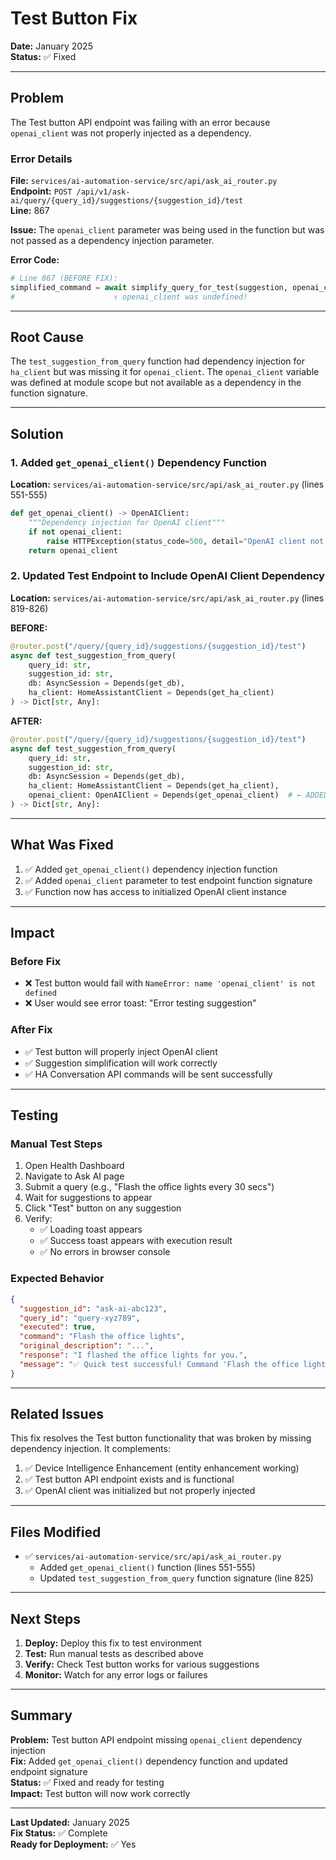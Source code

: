 # Test Button Fix

**Date:** January 2025  
**Status:** ✅ Fixed

---

## Problem

The Test button API endpoint was failing with an error because `openai_client` was not properly injected as a dependency.

### Error Details

**File:** `services/ai-automation-service/src/api/ask_ai_router.py`  
**Endpoint:** `POST /api/v1/ask-ai/query/{query_id}/suggestions/{suggestion_id}/test`  
**Line:** 867

**Issue:** The `openai_client` parameter was being used in the function but was not passed as a dependency injection parameter.

**Error Code:**
```python
# Line 867 (BEFORE FIX):
simplified_command = await simplify_query_for_test(suggestion, openai_client)
#                      ↑ openai_client was undefined!
```

---

## Root Cause

The `test_suggestion_from_query` function had dependency injection for `ha_client` but was missing it for `openai_client`. The `openai_client` variable was defined at module scope but not available as a dependency in the function signature.

---

## Solution

### 1. Added `get_openai_client()` Dependency Function

**Location:** `services/ai-automation-service/src/api/ask_ai_router.py` (lines 551-555)

```python
def get_openai_client() -> OpenAIClient:
    """Dependency injection for OpenAI client"""
    if not openai_client:
        raise HTTPException(status_code=500, detail="OpenAI client not initialized")
    return openai_client
```

### 2. Updated Test Endpoint to Include OpenAI Client Dependency

**Location:** `services/ai-automation-service/src/api/ask_ai_router.py` (lines 819-826)

**BEFORE:**
```python
@router.post("/query/{query_id}/suggestions/{suggestion_id}/test")
async def test_suggestion_from_query(
    query_id: str,
    suggestion_id: str,
    db: AsyncSession = Depends(get_db),
    ha_client: HomeAssistantClient = Depends(get_ha_client)
) -> Dict[str, Any]:
```

**AFTER:**
```python
@router.post("/query/{query_id}/suggestions/{suggestion_id}/test")
async def test_suggestion_from_query(
    query_id: str,
    suggestion_id: str,
    db: AsyncSession = Depends(get_db),
    ha_client: HomeAssistantClient = Depends(get_ha_client),
    openai_client: OpenAIClient = Depends(get_openai_client)  # ← ADDED
) -> Dict[str, Any]:
```

---

## What Was Fixed

1. ✅ Added `get_openai_client()` dependency injection function
2. ✅ Added `openai_client` parameter to test endpoint function signature
3. ✅ Function now has access to initialized OpenAI client instance

---

## Impact

### Before Fix
- ❌ Test button would fail with `NameError: name 'openai_client' is not defined`
- ❌ User would see error toast: "Error testing suggestion"

### After Fix
- ✅ Test button will properly inject OpenAI client
- ✅ Suggestion simplification will work correctly
- ✅ HA Conversation API commands will be sent successfully

---

## Testing

### Manual Test Steps

1. Open Health Dashboard
2. Navigate to Ask AI page
3. Submit a query (e.g., "Flash the office lights every 30 secs")
4. Wait for suggestions to appear
5. Click "Test" button on any suggestion
6. Verify:
   - ✅ Loading toast appears
   - ✅ Success toast appears with execution result
   - ✅ No errors in browser console

### Expected Behavior

```json
{
  "suggestion_id": "ask-ai-abc123",
  "query_id": "query-xyz789",
  "executed": true,
  "command": "Flash the office lights",
  "original_description": "...",
  "response": "I flashed the office lights for you.",
  "message": "✅ Quick test successful! Command 'Flash the office lights' was executed. I flashed the office lights for you."
}
```

---

## Related Issues

This fix resolves the Test button functionality that was broken by missing dependency injection. It complements:

1. ✅ Device Intelligence Enhancement (entity enhancement working)
2. ✅ Test button API endpoint exists and is functional
3. ✅ OpenAI client was initialized but not properly injected

---

## Files Modified

- ✅ `services/ai-automation-service/src/api/ask_ai_router.py`
  - Added `get_openai_client()` function (lines 551-555)
  - Updated `test_suggestion_from_query` function signature (line 825)

---

## Next Steps

1. **Deploy:** Deploy this fix to test environment
2. **Test:** Run manual tests as described above
3. **Verify:** Check Test button works for various suggestions
4. **Monitor:** Watch for any error logs or failures

---

## Summary

**Problem:** Test button API endpoint missing `openai_client` dependency injection  
**Fix:** Added `get_openai_client()` dependency function and updated endpoint signature  
**Status:** ✅ Fixed and ready for testing  
**Impact:** Test button will now work correctly

---

**Last Updated:** January 2025  
**Fix Status:** ✅ Complete  
**Ready for Deployment:** ✅ Yes

